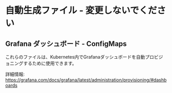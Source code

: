 # 自動生成ファイル - 変更しないでください

## Grafana ダッシュボード - ConfigMaps

これらのファイルは、Kubernetes内でGrafanaダッシュボードを自動プロビジョニングするために使用できます。

詳細情報: <https://grafana.com/docs/grafana/latest/administration/provisioning/#dashboards>
